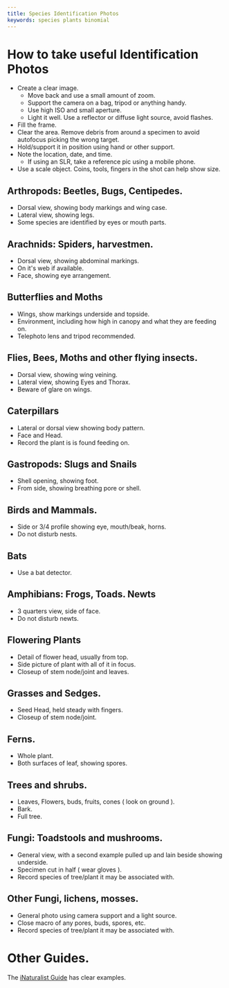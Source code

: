 ```yaml
---
title: Species Identification Photos
keywords: species plants binomial
---
```


# How to take useful Identification Photos

- Create a clear image.
    - Move back and use a small amount of zoom.
    - Support the camera on a bag, tripod or anything handy.
    - Use high ISO and small aperture.
    - Light it well. Use a reflector or diffuse light source, avoid flashes.
- Fill the frame. 
- Clear the area. Remove debris from around a specimen to avoid autofocus picking the wrong target.
- Hold/support it in position using hand or other support.
- Note the location, date, and time.
    - If using an SLR, take a reference pic using a mobile phone.
- Use a scale object. Coins, tools, fingers in the shot can help show size.

## Arthropods: Beetles, Bugs, Centipedes.
- Dorsal view, showing body markings and wing case.
- Lateral view, showing legs.
- Some species are identified by eyes or mouth parts.

## Arachnids: Spiders, harvestmen.
- Dorsal view, showing abdominal markings.
- On it's web if available.
- Face, showing eye arrangement.

## Butterflies and Moths
- Wings, show markings underside and topside.
- Environment, including how high in canopy and what they are feeding on.
- Telephoto lens and tripod recommended.

## Flies, Bees, Moths and other flying insects.
- Dorsal view, showing wing veining. 
- Lateral view, showing Eyes and Thorax.
- Beware of glare on wings.

## Caterpillars
- Lateral or dorsal view showing body pattern.
- Face and Head.
- Record the plant is is found feeding on.

## Gastropods: Slugs and Snails
- Shell opening, showing foot.
- From side, showing breathing pore or shell.

## Birds and Mammals.
- Side or 3/4 profile showing eye, mouth/beak, horns.
- Do not disturb nests.

## Bats
- Use a bat detector.

## Amphibians: Frogs, Toads. Newts
- 3 quarters view, side of face. 
- Do not disturb newts.

## Flowering Plants
- Detail of flower head, usually from top.
- Side picture of plant with all of it in focus.
- Closeup of stem node/joint and leaves.

## Grasses and Sedges.
- Seed Head, held steady with fingers.
- Closeup of stem node/joint.

## Ferns.
- Whole plant.
- Both surfaces of leaf, showing spores.

## Trees and shrubs.
- Leaves, Flowers, buds, fruits, cones ( look on ground ).
- Bark.
- Full tree.

## Fungi: Toadstools and mushrooms.
- General view, with a second example pulled up and lain beside showing underside.
- Specimen cut in half ( wear gloves ). 
- Record species of tree/plant it may be associated with.

## Other Fungi, lichens, mosses.
- General photo using camera support and a light source.
- Close macro of any pores, buds, spores, etc.
- Record species of tree/plant it may be associated with. 


# Other Guides.

The [iNaturalist Guide](https://bcparksfoundation.ca/site/assets/files/1697/inaturalist_photo_guide_-_final.pdf) has clear examples.
